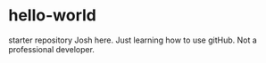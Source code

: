 # hello-world
starter repository
Josh here. Just learning how to use gitHub. Not a professional developer.
